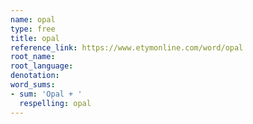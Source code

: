 ```yaml
---
name: opal
type: free
title: opal
reference_link: https://www.etymonline.com/word/opal
root_name: 
root_language: 
denotation: 
word_sums:
- sum: 'Opal + '
  respelling: opal
---
```


